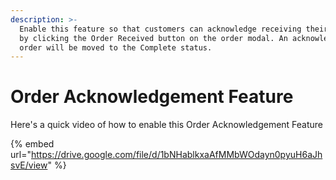 ```yaml
---
description: >-
  Enable this feature so that customers can acknowledge receiving their orders
  by clicking the Order Received button on the order modal. An acknowledged
  order will be moved to the Complete status.
---
```


# Order Acknowledgement Feature



Here's a quick video of how to enable this Order Acknowledgement Feature&#x20;

{% embed url="https://drive.google.com/file/d/1bNHablkxaAfMMbWOdayn0pyuH6aJhsvE/view" %}
